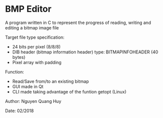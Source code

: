 # BMP Editor
A program written in C to represent the progress of reading, writing and editing a bitmap image file

Target file type specification:
- 24 bits per pixel (8/8/8)
- DIB header (bitmap information header) type: BITMAPINFOHEADER (40 bytes)
- Pixel array with padding

Function:
- Read/Save from/to an existing bitmap
- GUI made in Qt
- CLI made taking advantage of the funtion getopt (Linux)

Author: Nguyen Quang Huy

Date: 02/2018
